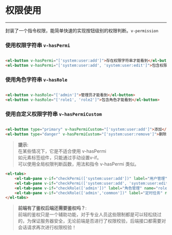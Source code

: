 # 权限使用

- - -

封装了一个指令权限，能简单快速的实现按钮级别的权限判断。`v-permission`

### 使用权限字符串 `v-hasPermi`

```html

<el-button v-hasPermi="['system:user:add']">存在权限字符串才能看到</el-button>
<el-button v-hasPermi="['system:user:add', 'system:user:edit']">包含权限字符串才能看到</el-button>
```

### 使用角色字符串 `v-hasRole`

```html

<el-button v-hasRole="['admin']">管理员才能看到</el-button>
<el-button v-hasRole="['role1', 'role2']">包含角色才能看到</el-button>
```

### 使用自定义权限字符串 `v-hasPermiCustom`

```html

<el-button type="primary" v-hasPermiCustom="['system:user:add']">添加</el-button>
<el-button type="danger" v-hasPermiCustom="['system:user:remove']">删除</el-button>
```

> **提示**:<br>
> 在某些情况下，它是不适合使用 v-hasPermi <br> 
> 如元素标签组件，只能通过手动设置v-if。<br>
> 可以使用全局权限判断函数，用法和指令 v-hasPermi 类似。

```html
<el-tabs>
    <el-tab-pane v-if="checkPermi(['system:user:add'])" label="用户管理" name="user">用户管理</el-tab-pane>
    <el-tab-pane v-if="checkPermi(['system:user:add', 'system:user:edit'])" label="参数管理" name="menu">参数管理</el-tab-pane>
    <el-tab-pane v-if="checkRole(['admin'])" label="角色管理" name="role">角色管理</el-tab-pane>
    <el-tab-pane v-if="checkRole(['admin','common'])" label="定时任务" name="job">定时任务</el-tab-pane>
</el-tabs>
```
> **前端有了鉴权后端还需要鉴权吗？**:<br>
> 前端的鉴权只是一个辅助功能，对于专业人员这些限制都是可以轻松绕过的，为保证服务器安全，无论前端是否进行了权限校验，后端接口都需要对会话请求再次进行权限校验！
